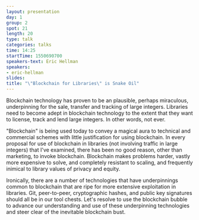 ```yaml
---
layout: presentation
day: 1
group: 2
spot: 21
length: 20
type: talk
categories: talks
time: 14:25
startTime: 1550690700
speakers-text: Eric Hellman
speakers:
- eric-hellman
slides:
title: "\"Blockchain for Libraries\" is Snake Oil"
---
```

Blockchain technology has proven to be an plausible, perhaps miraculous, underpinning for the sale, transfer and tracking of large integers. Libraries need to become adept in blockchain technology to the extent that they want to license, track and lend large integers. In other words, not ever.

"Blockchain" is being used today to convey a magical aura to technical and commercial schemes with little justification for using blockchain. In every proposal for use of blockchain in libraries (not involving traffic in large integers) that I've examined, there has been no good reason, other than marketing, to invoke blockchain. Blockchain makes problems harder, vastly more expensive to solve, and completely resistant to scaling, and frequently inimical to library values of privacy and equity.

Ironically, there are a number of technologies that have underpinnings common to blockchain that are ripe for more extensive exploitation in libraries. Git, peer-to-peer, cryptographic hashes, and public key signatures should all be in our tool chests. Let's resolve to use the blockchain bubble to advance our understanding and use of these underpinning technologies and steer clear of the inevitable blockchain bust.

